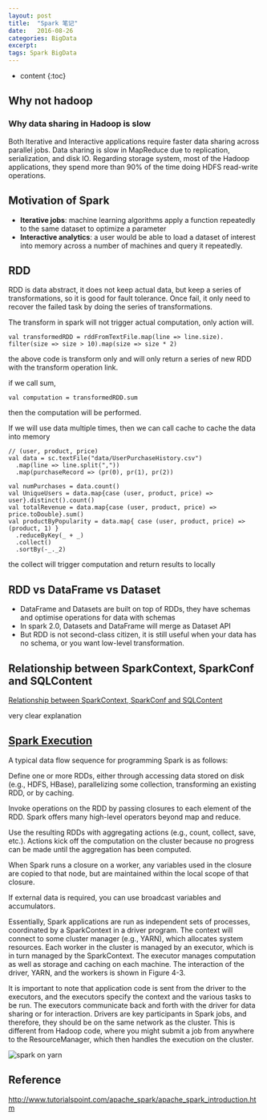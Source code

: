 ```yaml
---
layout: post
title:  "Spark 笔记"
date:   2016-08-26
categories: BigData
excerpt: 
tags: Spark BigData
---
```


* content
{:toc}

## Why not hadoop

### Why data sharing in Hadoop is slow

Both Iterative and Interactive applications require faster data sharing across parallel jobs. Data sharing is slow in MapReduce due to replication, serialization, and disk IO. Regarding storage system, most of the Hadoop applications, they spend more than 90% of the time doing HDFS read-write operations.

## Motivation of Spark

* **Iterative jobs**: machine learning algorithms
apply a function repeatedly to the same dataset
to optimize a parameter
* **Interactive analytics**: a user would be able to load a dataset of interest into
memory across a number of machines and query it repeatedly.


## RDD

RDD is data abstract, it does not keep actual data, but keep a series of transformations, so it is good for fault tolerance. 
Once fail, it only need to recover the failed task by doing the series of transformations.

The transform in spark will not trigger actual computation, only action will.

```
val transformedRDD = rddFromTextFile.map(line => line.size).
filter(size => size > 10).map(size => size * 2)
```
the above code is transform only and will only return a series of new RDD with the transform operation link.

if we call sum,
```
val computation = transformedRDD.sum
```
then the computation will be performed.

If we will use data multiple times, then we can call cache to cache the data into memory

```
// (user, product, price)
val data = sc.textFile("data/UserPurchaseHistory.csv")
  .map(line => line.split(","))
  .map(purchaseRecord => (pr(0), pr(1), pr(2))

val numPurchases = data.count()
val UniqueUsers = data.map{case (user, product, price) => user}.distinct().count()
val totalRevenue = data.map{case (user, product, price) => price.toDouble}.sum()
val productByPopularity = data.map{ case (user, product, price) => (product, 1) }
  .reduceByKey(_ + _)
  .collect()
  .sortBy(-_._2)

```
the collect will trigger computation and return results to locally

## RDD vs DataFrame vs Dataset

* DataFrame and Datasets are built on top of RDDs, they have schemas and optimise operations for data with schemas
* In spark 2.0, Datasets and DataFrame will merge as Dataset API
* But RDD is not second-class citizen, it is still useful when your data has no schema, or you want low-level transformation.

## Relationship between SparkContext, SparkConf and SQLContent

[Relationship between SparkContext, SparkConf and SQLContent](https://blogs.msdn.microsoft.com/bigdatasupport/2015/09/14/understanding-sparks-sparkconf-sparkcontext-sqlcontext-and-hivecontext/) 

very clear explanation

## [Spark Execution](https://www.safaribooksonline.com/library/view/data-analytics-with/9781491913734/ch04.html)

A typical data flow sequence for programming Spark is as follows:

Define one or more RDDs, either through accessing data stored on disk (e.g., HDFS, HBase), parallelizing some collection, transforming an existing RDD, or by caching. 

Invoke operations on the RDD by passing closures to each element of the RDD. Spark offers many high-level operators beyond map and reduce.

Use the resulting RDDs with aggregating actions (e.g., count, collect, save, etc.). 
Actions kick off the computation on the cluster because no progress can be made until the aggregation has been computed.

When Spark runs a closure on a worker, any variables used in the closure are copied to that node, 
but are maintained within the local scope of that closure. 

If external data is required, you can use broadcast variables and accumulators. 

Essentially, Spark applications are run as independent sets of processes, coordinated by a SparkContext in a driver program. 
The context will connect to some cluster manager (e.g., YARN), which allocates system resources. Each worker in the cluster is managed by an executor, 
which is in turn managed by the SparkContext. The executor manages computation as well as storage and caching on each machine. 
The interaction of the driver, YARN, and the workers is shown in Figure 4-3.

It is important to note that application code is sent from the driver to the executors, 
and the executors specify the context and the various tasks to be run. 
The executors communicate back and forth with the driver for data sharing or for interaction. 
Drivers are key participants in Spark jobs, and therefore, they should be on the same network as the cluster. 
This is different from Hadoop code, where you might submit a job from anywhere to the ResourceManager, which then handles the execution on the cluster.

![spark on yarn](https://www.safaribooksonline.com/library/view/data-analytics-with/9781491913734/assets/dawh_0403.png)

## Reference
http://www.tutorialspoint.com/apache_spark/apache_spark_introduction.htm
